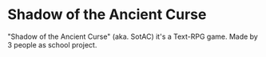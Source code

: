 # Shadow of the Ancient Curse
"Shadow of the Ancient Curse" (aka. SotAC) it's a Text-RPG game. Made by 3 people as school project.
